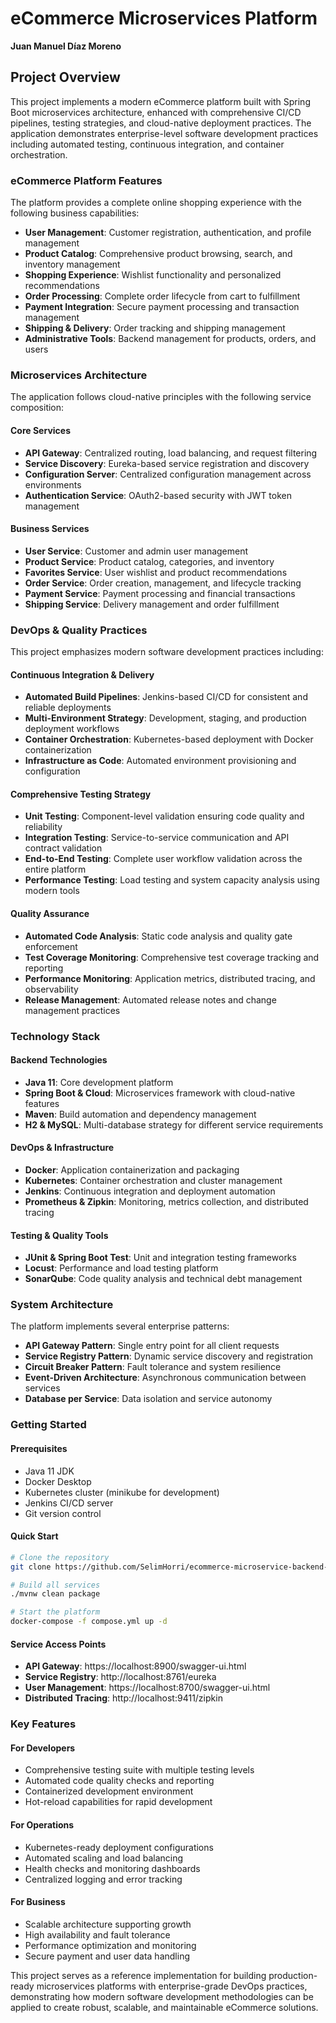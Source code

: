 # eCommerce Microservices Platform

**Juan Manuel Díaz Moreno**

## Project Overview

This project implements a modern eCommerce platform built with Spring Boot microservices architecture, enhanced with comprehensive CI/CD pipelines, testing strategies, and cloud-native deployment practices. The application demonstrates enterprise-level software development practices including automated testing, continuous integration, and container orchestration.

### eCommerce Platform Features

The platform provides a complete online shopping experience with the following business capabilities:

- **User Management**: Customer registration, authentication, and profile management
- **Product Catalog**: Comprehensive product browsing, search, and inventory management
- **Shopping Experience**: Wishlist functionality and personalized recommendations
- **Order Processing**: Complete order lifecycle from cart to fulfillment
- **Payment Integration**: Secure payment processing and transaction management
- **Shipping & Delivery**: Order tracking and shipping management
- **Administrative Tools**: Backend management for products, orders, and users

### Microservices Architecture

The application follows cloud-native principles with the following service composition:

#### Core Services
- **API Gateway**: Centralized routing, load balancing, and request filtering
- **Service Discovery**: Eureka-based service registration and discovery
- **Configuration Server**: Centralized configuration management across environments
- **Authentication Service**: OAuth2-based security with JWT token management

#### Business Services
- **User Service**: Customer and admin user management
- **Product Service**: Product catalog, categories, and inventory
- **Favorites Service**: User wishlist and product recommendations
- **Order Service**: Order creation, management, and lifecycle tracking
- **Payment Service**: Payment processing and financial transactions
- **Shipping Service**: Delivery management and order fulfillment

### DevOps & Quality Practices

This project emphasizes modern software development practices including:

#### Continuous Integration & Delivery
- **Automated Build Pipelines**: Jenkins-based CI/CD for consistent and reliable deployments
- **Multi-Environment Strategy**: Development, staging, and production deployment workflows
- **Container Orchestration**: Kubernetes-based deployment with Docker containerization
- **Infrastructure as Code**: Automated environment provisioning and configuration

#### Comprehensive Testing Strategy
- **Unit Testing**: Component-level validation ensuring code quality and reliability
- **Integration Testing**: Service-to-service communication and API contract validation
- **End-to-End Testing**: Complete user workflow validation across the entire platform
- **Performance Testing**: Load testing and system capacity analysis using modern tools

#### Quality Assurance
- **Automated Code Analysis**: Static code analysis and quality gate enforcement
- **Test Coverage Monitoring**: Comprehensive test coverage tracking and reporting
- **Performance Monitoring**: Application metrics, distributed tracing, and observability
- **Release Management**: Automated release notes and change management practices

### Technology Stack

#### Backend Technologies
- **Java 11**: Core development platform
- **Spring Boot & Cloud**: Microservices framework with cloud-native features
- **Maven**: Build automation and dependency management
- **H2 & MySQL**: Multi-database strategy for different service requirements

#### DevOps & Infrastructure
- **Docker**: Application containerization and packaging
- **Kubernetes**: Container orchestration and cluster management
- **Jenkins**: Continuous integration and deployment automation
- **Prometheus & Zipkin**: Monitoring, metrics collection, and distributed tracing

#### Testing & Quality Tools
- **JUnit & Spring Boot Test**: Unit and integration testing frameworks
- **Locust**: Performance and load testing platform
- **SonarQube**: Code quality analysis and technical debt management

### System Architecture

The platform implements several enterprise patterns:

- **API Gateway Pattern**: Single entry point for all client requests
- **Service Registry Pattern**: Dynamic service discovery and registration
- **Circuit Breaker Pattern**: Fault tolerance and system resilience
- **Event-Driven Architecture**: Asynchronous communication between services
- **Database per Service**: Data isolation and service autonomy

### Getting Started

#### Prerequisites
- Java 11 JDK
- Docker Desktop
- Kubernetes cluster (minikube for development)
- Jenkins CI/CD server
- Git version control

#### Quick Start
```bash
# Clone the repository
git clone https://github.com/SelimHorri/ecommerce-microservice-backend-app.git

# Build all services
./mvnw clean package

# Start the platform
docker-compose -f compose.yml up -d
```

#### Service Access Points
- **API Gateway**: https://localhost:8900/swagger-ui.html
- **Service Registry**: http://localhost:8761/eureka
- **User Management**: https://localhost:8700/swagger-ui.html
- **Distributed Tracing**: http://localhost:9411/zipkin

### Key Features

#### For Developers
- Comprehensive testing suite with multiple testing levels
- Automated code quality checks and reporting
- Containerized development environment
- Hot-reload capabilities for rapid development

#### For Operations
- Kubernetes-ready deployment configurations
- Automated scaling and load balancing
- Health checks and monitoring dashboards
- Centralized logging and error tracking

#### For Business
- Scalable architecture supporting growth
- High availability and fault tolerance
- Performance optimization and monitoring
- Secure payment and user data handling

This project serves as a reference implementation for building production-ready microservices platforms with enterprise-grade DevOps practices, demonstrating how modern software development methodologies can be applied to create robust, scalable, and maintainable eCommerce solutions.
